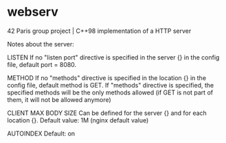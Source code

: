 # webserv

42 Paris group project | C++98 implementation of a HTTP server

Notes about the server:

LISTEN
If no "listen port" directive is specified in the server {} in the config file, default port = 8080.

METHOD
If no "methods" directive is specified in the location {} in the config file, default method is GET.
If "methods" directive is specified, the specified methods will be the only methods allowed (if GET is not part of them, it will not be allowed anymore)

CLIENT MAX BODY SIZE
Can be defined for the server {} and for each location {}.
Default value: 1M (nginx default value)

AUTOINDEX
Default: on
